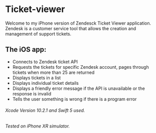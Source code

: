 # Ticket-viewer
Welcome to my iPhone version of Zendesck Ticket Viewer application.
Zendesk is a customer service tool that allows the creation and management of support tickets.

## The iOS app:
* Connects to Zendesk ticket API
* Requests the tickets for specific Zendesk account, pages through tickets when more than 25 are
returned
* Displays tickets in a list
* Displays individual ticket details
* Displays a friendly error message if the API is unavailable or the response is invalid
* Tells the user something is wrong if there is a program error


###### Xcode Version 10.2.1 and Swift 5 used.
###### Tested on iPhone XR simulator. 
